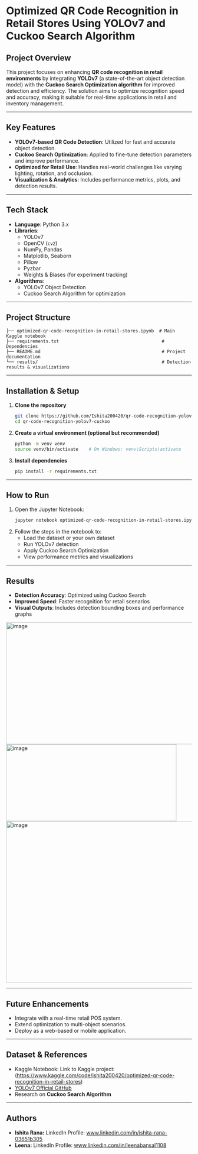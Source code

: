 # Optimized QR Code Recognition in Retail Stores Using YOLOv7 and Cuckoo Search Algorithm

## Project Overview
This project focuses on enhancing **QR code recognition in retail environments** by integrating **YOLOv7** (a state-of-the-art object detection model) with the **Cuckoo Search Optimization algorithm** for improved detection and efficiency. The solution aims to optimize recognition speed and accuracy, making it suitable for real-time applications in retail and inventory management.

---

## Key Features
- **YOLOv7-based QR Code Detection**: Utilized for fast and accurate object detection.
- **Cuckoo Search Optimization**: Applied to fine-tune detection parameters and improve performance.
- **Optimized for Retail Use**: Handles real-world challenges like varying lighting, rotation, and occlusion.
- **Visualization & Analytics**: Includes performance metrics, plots, and detection results.

---

## Tech Stack
- **Language**: Python 3.x
- **Libraries**: 
  - YOLOv7
  - OpenCV (`cv2`)
  - NumPy, Pandas
  - Matplotlib, Seaborn
  - Pillow
  - Pyzbar
  - Weights & Biases (for experiment tracking)
- **Algorithms**:
  - YOLOv7 Object Detection
  - Cuckoo Search Algorithm for optimization

---

## Project Structure
```
├── optimized-qr-code-recognition-in-retail-stores.ipynb  # Main Kaggle notebook
├── requirements.txt                                       # Dependencies
├── README.md                                              # Project documentation
└── results/                                               # Detection results & visualizations
```

---

## Installation & Setup
1. **Clone the repository**
   ```bash
   git clone https://github.com/Ishita200420/qr-code-recognition-yolov7-cuckoo.git
   cd qr-code-recognition-yolov7-cuckoo
   ```

2. **Create a virtual environment (optional but recommended)**
   ```bash
   python -m venv venv
   source venv/bin/activate    # On Windows: venv\Scripts\activate
   ```

3. **Install dependencies**
   ```bash
   pip install -r requirements.txt
   ```

---

## How to Run
1. Open the Jupyter Notebook:
   ```bash
   jupyter notebook optimized-qr-code-recognition-in-retail-stores.ipynb
   ```
2. Follow the steps in the notebook to:
   - Load the dataset or your own dataset
   - Run YOLOv7 detection
   - Apply Cuckoo Search Optimization
   - View performance metrics and visualizations

---

## Results
- **Detection Accuracy**: Optimized using Cuckoo Search
- **Improved Speed**: Faster recognition for retail scenarios
- **Visual Outputs**: Includes detection bounding boxes and performance graphs

<img width="829" height="330" alt="image" src="https://github.com/user-attachments/assets/bda4aed4-f813-47b8-af41-8ea635d53f39" />

<img width="462" height="208" alt="image" src="https://github.com/user-attachments/assets/73596d53-b2ad-41a8-a704-f47d3aa5083e" />

<img width="1041" height="437" alt="image" src="https://github.com/user-attachments/assets/47b35bfb-2660-42e1-afd2-cab27b2dacb8" />

---

## Future Enhancements
- Integrate with a real-time retail POS system.
- Extend optimization to multi-object scenarios.
- Deploy as a web-based or mobile application.

---

## Dataset & References
- Kaggle Notebook: Link to Kaggle project: (https://www.kaggle.com/code/ishita200420/optimized-qr-code-recognition-in-retail-stores)
- [YOLOv7 Official GitHub](https://github.com/WongKinYiu/yolov7)
- Research on **Cuckoo Search Algorithm**

---

## Authors
- **Ishita Rana:**
  LinkedIn Profile: www.linkedin.com/in/ishita-rana-03651b305
- **Leena:**
  LinkedIn Profile: www.linkedin.com/in/leenabansal1108
